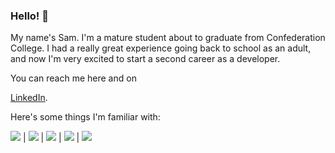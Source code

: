 <!--
A big thank you to the devs over at shields.io for the cool badges! Support them here:
[https://opencollective.com/shields]

Also shout out to [https://simpleicons.org/] for the images.
-->

### Hello! :wave:

My name's Sam. I'm a mature student about to graduate from Confederation College. I had a really great experience going back to school as an adult, and now I'm very excited to start a second career as a developer.

You can reach me here and on

<a href="www.linkedin.com/in/samuel-turcotte">LinkedIn</a>.

Here's some things I'm familiar with:

<a href=""><img src="https://img.shields.io/static/v1?label=&message=C%23.NET&logoColor=970fdb&style=for-the-badge&logo=C-Sharp&labelColor=696a6b&color=970fdb"></a> | <a href=""><img src="https://img.shields.io/static/v1?label=&message=JavaScript&logoColor=f5e02a&style=for-the-badge&logo=javascript&labelColor=696a6b&color=f5e02a"></a> | <a href=""><img src="https://img.shields.io/static/v1?label=&message=HTML5&logoColor=ed4321&style=for-the-badge&logo=html5&labelColor=696a6b&color=ed4321"></a> | <a href=""><img src="https://img.shields.io/static/v1?label=&message=CSS3&logoColor=0000c4&style=for-the-badge&logo=css3&labelColor=696a6b&color=0000c4"></a> | <a href=""><img src="https://img.shields.io/static/v1?label=&message=jQuery&logoColor=149ad9&style=for-the-badge&logo=jquery&labelColor=696a6b&color=021d61"></a>
